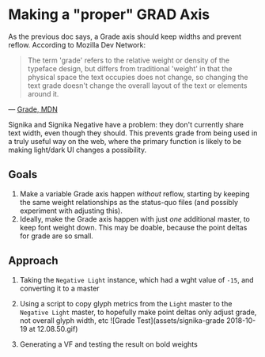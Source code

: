 # Making a "proper" GRAD Axis

As the previous doc says, a Grade axis should keep widths and prevent reflow. According to Mozilla Dev Network:

> The term 'grade' refers to the relative weight or density of the typeface design, but differs from traditional 'weight' in that the physical space the text occupies does not change, so changing the text grade doesn't change the overall layout of the text or elements around it.

— [Grade, MDN](https://developer.mozilla.org/en-US/docs/Web/CSS/CSS_Fonts/Variable_Fonts_Guide#Grade)

Signika and Signika Negative have a problem: they don't currently share text width, even though they should. This prevents grade from being used in a truly useful way on the web, where the primary function is likely to be making light/dark UI changes a possibility.

## Goals

1. Make a variable Grade axis happen _without_ reflow, starting by keeping the same weight relationships as the status-quo files (and possibly experiment with adjusting this).
2. Ideally, make the Grade axis happen with just _one_ additional master, to keep font weight down. This may be doable, because the point deltas for grade are so small.

## Approach

1. Taking the `Negative Light` instance, which had a wght value of `-15`, and converting it to a master

2) Using a script to copy glyph metrics from the `Light` master to the `Negative Light` master, to hopefully make point deltas only adjust grade, not overall glyph width, etc
   ![Grade Test](assets/signika-grade 2018-10-19 at 12.08.50.gif)

3) Generating a VF and testing the result on bold weights
